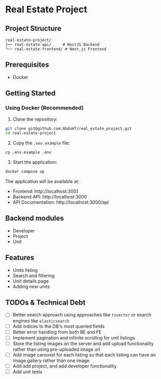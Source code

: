 # Real Estate Project

## Project Structure

```
real-estate-project/
├── real-estate-api/     # NestJS Backend
└── real-estate-frontend/ # Next.js Frontend
```

## Prerequisites

- Docker

## Getting Started

### Using Docker (Recommended)

1. Clone the repository:
```bash
git clone git@github.com:AbdoH7/real_estate_project.git
cd real-estate-project
```

2. Copy the `.env.example` file:
```bash
cp .env.example .env
```

3. Start the application:
```bash
docker compose up
```

The application will be available at:
- Frontend: http://localhost:3001
- Backend API: http://localhost:3000
- API Documentation: http://localhost:3000/api

## Backend modules
- Developer
- Project
- Unit

## Features

- Units listing
- Search and filtering
- Unit details page
- Adding new units

## TODOs & Technical Debt

- [ ] Better search approach using approaches like `tsvector` or search engines like `elasticsearch`
- [ ] Add indices to the DB's most queried fields
- [ ] Better error handling from both BE and FE
- [ ] Implement pagination and infinite scrolling for unit listings
- [ ] Store the listing images on the server and add upload functionality rather than using pre-uploaded image url
- [ ] Add image carousel for each listing so that each listing can have an image gallery rather than one image
- [ ] Add add project, and add developer functionality
- [ ] Add unit tests
